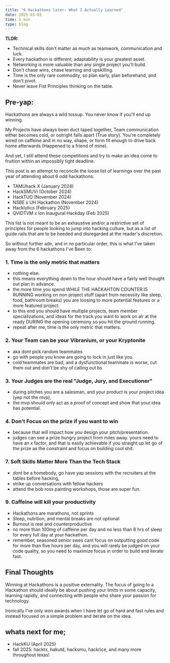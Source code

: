 ```yaml
---
title: "6 Hackathons later: What I Actually Learned"
date: 2025-03-03
time: 5 min
type: blog
---
```

**TLDR:**
- Technical skills don't matter as much as teamwork, communication and luck.
- Every hackathon is different; adaptability is your greatest asset.
- Networking is more valuable than any single project you'll build.
- Don't chase wins, chase learning and upskilling.
- Time is the only rare commodity, so plan early, plan beforehand, and don't pivot.
- Never leave Fist Principles thinking on the table.

## Pre-yap:
Hackathons are always a wild tossup. You never know if you'll end up winning. 

My Projects have always been duct taped together, Team communication either becomes cold, or outright falls apart (True story). You're completely wired on caffeine and in no way, shape, or form fit enough to drive back home afterwards (Happened to a friend of mine).

And yet, I still attend these competitions and try to make an idea come to fruition within an impossibly tight deadline. 

This post is an attempt to reconcile the loose list of learnings over the past year of attending about 6 odd hackathons:
- TAMUhack X (January 2024)
- HackSMUVi (October 2024)
- HackTUD (November 2024)
- NSBE x UH Hackathon (November 2024)
- Hacklytics (February 2025)
- QVIDTVM x Ion Inaugural Hackday (Feb 2025)

This list is not meant to be an exhaustive and/or a restrictive set of principles for people looking to jump into hacking culture, but as a list of guide rails that are to be heeded and disregarded at the reader's discretion.

So without further ado, and in no particular order, this is what I've taken away from the 6 hackathons I've Been to:

### 1. Time is the only metric that matters
- nothing else. 
- this means everything down to the hour should have a fairly well thought out plan in advance. 
- the more time you spend WHILE THE HACKAHTON COUNTER IS RUNNING working on non project stuff (apart from necessity like sleep, food, bathroom breaks) you are loosing to more potential features or a more featured project. 
- to this end you should have multiple projects, team member specializations, and ideas for the track you want to work on alr at the ready DURING the opening ceremony so you hit the ground running. 
- repeat after me, time is the only metric that matters.

### 2. Your Team can be your Vibranium, or your Kryptonite
- aka dont pick random teammates
- go with people you know are going to lock in just like you. 
- cold teammates are bad, and a dysfunctional teammate is worse, cut them out and don't be shy of calling out bs

### 3. Your Judges are the real "Judge, Jury, and Executioner"
- during pitches you are a salesman, and your product is your project idea (yep not the mvp), 
- the mvp should only act as a proof of concept and show that your idea has potential.

### 4. Don't Focus on the prize if you want to win
- because that will impact how you design your pitch/presentation. 
- judges can see a prize hungry project from miles away. yours need to have an x factor, and that is easily achievable if you straight up let go of the prize as the constraint and focus on building cool shit.

### 7. Soft Skills Matter More Than the Tech Stack
- dont be a homebody, go have yap sessions with the recruiters at the tables before hacking, 
- strike up conversations with fellow hackers
- attend the bob ross painting workshops, those are super fun.

### 9. Caffeine will kill your productivity
- Hackathons are marathons, not sprints
- Sleep, nutrition, and mental breaks are not optional
- Burnout is real and counterproductive
- no more than 100mg of caffeine per day and no less than 8 hrs of sleep for every full day at your hackathon. 
- remember, seasoned senior swes cant focus on outputting good code for more than five hours per day, and you will rarely be judged on your code quality, so you need to maximize focus in order to build and iterate fast.

## Final Thoughts
Winning at Hackathons is a positive externality. The focus of going to a Hackathon should ideally be about pushing your limits in some capacity, learning rapidly, and connecting with people who share your passion for technology.

Ironically I've only won awards when I have let go of hard and fast rules and instead focused on a simple problem and iterate on the idea.

## whats next for me;
- HackKU (April 2025)
- fall 2025: hacktx, hakutd, hacksmu, hackrice, and many more throughout texas!